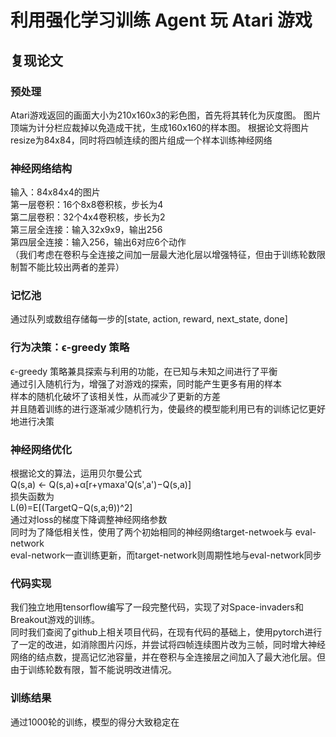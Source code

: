 # 利用强化学习训练 Agent 玩 Atari 游戏
## 复现论文
### 预处理
Atari游戏返回的画面大小为210x160x3的彩色图，首先将其转化为灰度图。
图片顶端为计分栏应裁掉以免造成干扰，生成160x160的样本图。
根据论文将图片resize为84x84，同时将四帧连续的图片组成一个样本训练神经网络  
### 神经网络结构
输入：84x84x4的图片  
第一层卷积：16个8x8卷积核，步长为4  
第二层卷积：32个4x4卷积核，步长为2  
第三层全连接：输入32x9x9，输出256  
第四层全连接：输入256，输出6对应6个动作  
（我们考虑在卷积与全连接之间加一层最大池化层以增强特征，但由于训练轮数限制暂不能比较出两者的差异）  
### 记忆池
通过队列或数组存储每一步的[state, action, reward, next_state, done]
### 行为决策：ϵ-greedy 策略
ϵ-greedy 策略兼具探索与利用的功能，在已知与未知之间进行了平衡  
通过引入随机行为，增强了对游戏的探索，同时能产生更多有用的样本   
样本的随机化破坏了该相关性，从而减少了更新的方差   
并且随着训练的进行逐渐减少随机行为，使最终的模型能利用已有的训练记忆更好地进行决策
### 神经网络优化
根据论文的算法，运用贝尔曼公式  
Q(s,a) ← Q(s,a)+α[r+γmaxa'Q(s',a')−Q(s,a)]   
损失函数为  
L(θ)=E[(TargetQ−Q(s,a;θ))^2]  
通过对loss的梯度下降调整神经网络参数  
同时为了降低相关性，使用了两个初始相同的神经网络target-netwoek与 eval-network  
eval-network一直训练更新，而target-network则周期性地与eval-network同步  
### 代码实现
我们独立地用tensorflow编写了一段完整代码，实现了对Space-invaders和Breakout游戏的训练。  
同时我们查阅了github上相关项目代码，在现有代码的基础上，使用pytorch进行了一定的改进，如消除图片闪烁，并尝试将四帧连续图片改为三帧，同时增大神经网络的结点数，提高记忆池容量，并在卷积与全连接层之间加入了最大池化层。但由于训练轮数有限，暂不能说明改进情况。
### 训练结果
通过1000轮的训练，模型的得分大致稳定在







